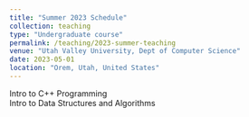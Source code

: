 ```yaml
---
title: "Summer 2023 Schedule"
collection: teaching
type: "Undergraduate course"
permalink: /teaching/2023-summer-teaching
venue: "Utah Valley University, Dept of Computer Science"
date: 2023-05-01
location: "Orem, Utah, United States"
---
```


Intro to C++ Programming  
Intro to Data Structures and Algorithms  
